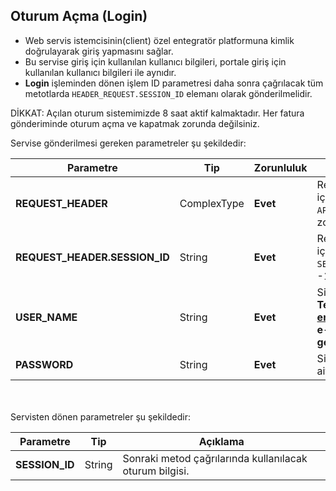## Oturum Açma (Login)
* Web servis istemcisinin(client) özel entegratör platformuna kimlik doğrulayarak giriş yapmasını sağlar.
* Bu servise giriş için kullanılan kullanıcı bilgileri, portale giriş için kullanılan kullanıcı bilgileri ile aynıdır.
* **Login** işleminden dönen işlem ID parametresi daha sonra çağrılacak tüm metotlarda `HEADER_REQUEST.SESSION_ID` elemanı olarak gönderilmelidir.

<aside class="notice">DİKKAT: Açılan oturum sistemimizde 8 saat aktif kalmaktadır. Her fatura gönderiminde oturum açma ve kapatmak zorunda değilsiniz.
</aside>

Servise gönderilmesi gereken parametreler şu şekildedir:

Parametre | Tip         | Zorunluluk  | Açıklama
--------- | ----------- | ----------- | -----------
**REQUEST_HEADER** | ComplexType | **Evet** | Request Header objesi içerisinde `SESSION_ID` ve `APPLICATION_NAME` alanı zorunludur.
**REQUEST_HEADER.SESSION_ID** | String | **Evet** | Request Header objesi içerisinde bulunan `SESSION_ID` login servisinde -1 olarak gönderilmelidir.
**USER_NAME** | String | **Evet** | Sisteme tanımlı kullanıcı adı. **Test hesabı için entegrasyon@izibiz.com.tr e-posta adresiyle iletişime geçebilirsiniz.**
**PASSWORD** | String | **Evet** | Sisteme tanımlı kullanıcıya ait şifre.

<br><br>
Servisten dönen parametreler şu şekildedir:

Parametre | Tip        | Açıklama
--------- | ----------- | -----------
**SESSION_ID** | String | Sonraki metod çağrılarında kullanılacak oturum bilgisi.
